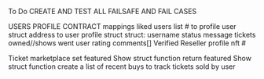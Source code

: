 To Do
CREATE AND TEST ALL FAILSAFE AND FAIL CASES

USERS PROFILE CONTRACT
    mappings
        liked users list
        # to profile user struct
        address to user profile struct
    struct:
        username
        status message
        tickets owned//shows went
        user rating
        comments[]
        Verified Reseller
        profile nft #
        




Ticket marketplace
    set featured Show struct function
    return featured Show struct function
    create a list of recent buys to track tickets sold by user
    
